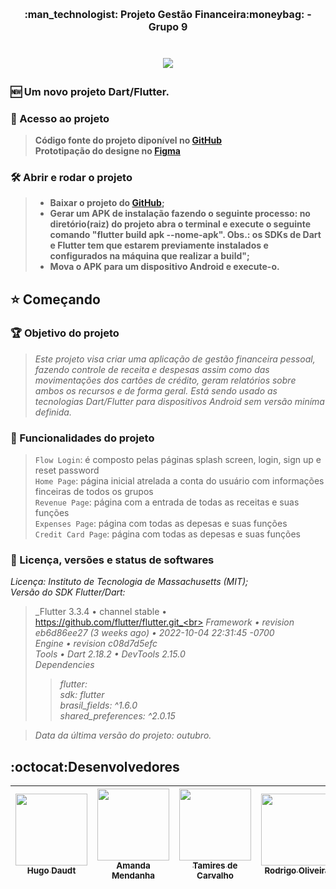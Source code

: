 <h1 align="center" style="font-size: 16px;"> :man_technologist:   Projeto Gestão Financeira:moneybag: - Grupo 9 <h1>

<p align="center"><img src="http://img.shields.io/static/v1?label=STATUS&message=EM%20DESENVOLVIMENTO&color=GREEN&style=for-the-badge"/></p>

### :new: Um novo projeto Dart/Flutter.
### 📁 Acesso ao projeto<br>
> **Código fonte do projeto diponível no [GitHub](https://github.com/proz-tecnologia/PIT02GP09)**<br>
> **Prototipação do designe no [Figma](https://www.figma.com/file/9KqM20u8dvdgHR7wi8nI4O/Projeto-Proz?node-id=20%3A408**<br>)**  

### 🛠️ Abrir e rodar o projeto<br>
> - **Baixar o projeto do [GitHub](https://github.com/proz-tecnologia/PIT02GP09);**<br>
> - **Gerar um APK de instalação fazendo o seguinte processo: no diretório(raiz) do projeto abra o terminal e execute o seguinte comando "flutter build apk --nome-apk". Obs.: os SDKs de Dart e Flutter tem que estarem previamente instalados e configurados na máquina que realizar a build";**<br>  
> - **Mova o APK para um dispositivo Android e execute-o.**<br>
## :star: Começando
### :trophy: Objetivo do projeto
> _Este projeto visa criar uma aplicação de gestão financeira pessoal, fazendo controle de receita e despesas assim como das movimentações dos cartões de crédito, geram relatórios sobre ambos os recursos e de forma geral. Está sendo usado as tecnologias Dart/Flutter para dispositivos Android sem versão miníma definida._<br>
### :hammer: Funcionalidades do projeto<br> 
> `Flow Login`: é composto pelas páginas splash screen, login, sign up e reset password<br> 
> `Home Page`: página inicial atrelada a conta do usuário com informações finceiras de todos os grupos<br> 
> `Revenue Page`: página com a entrada de todas as receitas e suas funções<br> 
> `Expenses Page`: página com todas as depesas e suas funções<br>
> `Credit Card Page`: página com todas as depesas e suas funções<br>
	
### :ticket: Licença, versões e status de softwares<br>	
_Licença: Instituto de Tecnologia de Massachusetts (MIT);_<br>
_Versão do SDK Flutter/Dart:_<br>
> _Flutter 3.3.4 • channel stable • https://github.com/flutter/flutter.git_<br>
> _Framework • revision eb6d86ee27 (3 weeks ago) • 2022-10-04 22:31:45 -0700_<br>
> _Engine • revision c08d7d5efc_<br>
> _Tools • Dart 2.18.2 • DevTools 2.15.0_<br>
> _Dependencies_<br>
> > _flutter:_<br>_sdk: flutter_<br>_brasil_fields: ^1.6.0_<br>_shared_preferences: ^2.0.15_<br>
	
> _Data da última versão do projeto: outubro._<br>
	
## :octocat:Desenvolvedores

| [<img src="https://avatars.githubusercontent.com/u/70405742?v=4" width=115><br><sub>Hugo Daudt</sub>](https://github.com/HugoDaudt) |  [<img src="https://avatars.githubusercontent.com/u/112892707?v=4" width=115><br><sub>Amanda Mendanha</sub>](https://github.com/Amanda-Mendanha) |  [<img src="https://avatars.githubusercontent.com/u/113555317?v=4" width=115><br><sub>Tamires de Carvalho</sub>](https://github.com/TamiresDCarvalho) |  [<img src="https://avatars.githubusercontent.com/u/67833327?v=4" width=115><br><sub>Rodrigo Oliveira</sub>](https://github.com/rexoliveira) |
| :---: | :---: | :---: | :---: 
